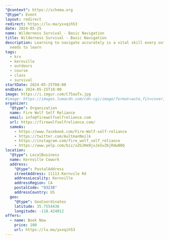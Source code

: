 ```yaml
---
"@context": https://schema.org
"@type": Event
layout: redirect
redirect: https://lu.ma/yxxqih53
date: 2024-05-25
name: Wilderness Survival - Basic Navigation
title: Wilderness Survival - Basic Navigation
description: Learning to navigate accurately is a vital skill every outdoorsman
  needs to learn
tags:
  - krv
  - kernville
  - outdoors
  - course
  - class
  - survival
startDate: 2024-05-25T08:00
endDate: 2024-05-25T18:00
image: https://i.imgur.com/C75auTx.jpg
#image: https://images.lumacdn.com/cdn-cgi/image/format=auto,fit=cover,dpr=1,quality=75,width=640,height=480/event-covers/rc/4fb0055a-349f-4e2b-b7f2-0929a651cdde
organizer:
  "@type": Organization
  name: Fire Wolf Self Reliance
  email: info@firewolfselfreliance.com
  url: https://firewolfselfreliance.com/
  sameAs:
    - https://www.facebook.com/Fire-Wolf-self-reliance
    - https://twitter.com/AultmanNeilk
    - https://instagram.com/fire_wolf_self_reliance
    - https://www.yelp.com/biz/xZGJHm9jxJeSvZ6jRdw80Q
location:
  "@type": LocalBusiness
  name: Kernville Cowork
  address:
    "@type": PostalAddress
    streetAddress: 11113 Kernvile Rd
    addressLocality: Kernville
    addressRegion: CA
    postalCode: "93238"
    addressCountry: US
  geo:
    "@type": GeoCoordinates
    latitude: 35.7554436
    longitude: -118.424012
offers:
  - name: Book Now
    price: 100
    url: https://lu.ma/yxxqih53
---
```

